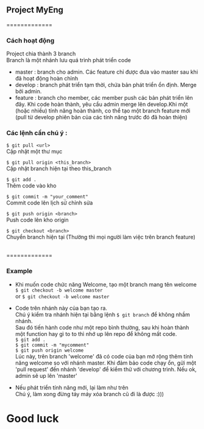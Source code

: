 ## Project MyEng
=============

### Cách hoạt động
Project chia thành 3 branch<br>
Branch là một nhánh lưu quá trình phát triển code

- master : branch cho admin. Các feature chỉ được đưa vào master sau khi đã hoạt động hoàn chỉnh
- develop : branch phát triển tạm thời, chứa bản phát triển ổn định. Merge bởi admin. 
- feature : branch cho member, các member push các bản phát triển lên đây. Khi code hoàn thành, 
yêu cầu admin merge lên develop.Khi một (hoặc nhiều) tính năng hoàn thành, co thể tạo một branch feature mới (pull từ develop phiên bản của các tính năng trước đó đã hoàn thiện)

### Các lệnh cần chú ý :

`$ git pull <url>`<br>
 Cập nhật một thư mục 

 `$ git pull origin <this_branch>`<br>
 Cập nhật branch hiện tại theo this_branch<br>

`$ git add .`<br>Thêm code vào kho

`$ git commit -m "your_comment"`
<br>Commit code lên lịch sử chỉnh sửa

`$ git push origin <branch>`
<br>Push code lên kho origin 

`$ git checkout <branch>`
<br>Chuyển branch hiện tại (Thường thì mọi người làm việc trên branch feature)

<br>
=============

### Example 
- Khi muốn code chức năng Welcome, tạo một branch mang tên welcome <br>`$ git checkout -b welcome master`<br>or `$ git checkout -b welcome master`

- Code trên nhánh này của bạn tạo ra.<br>Chú ý kiểm tra nhánh hiện tại bằng lệnh `$ git branch` để không nhầm nhánh. <br>
Sau đó tiến hành code như một repo bình thường, sau khi hoàn thành một function hay gì to to thì nhớ up lên repo để không mất code.<br>
`$ git add .`<br>
`$ git commit -m "mycomment"`<br>
`$ git push origin welcome`<br>
Lúc này, trên branch 'welcome' đã có code của bạn mở rộng thêm tính năng welcome so với nhánh master. Khi đảm bảo code chạy ổn, gửi một 'pull request' đến nhánh 'develop' để kiểm thử với chương trình. Nếu ok, admin sẽ up lên 'master'
- Nếu phát triển tính năng mới, lại làm như trên<br>Chú ý, làm xong đừng táy máy xóa branch cũ đi là được :)))




# Good luck 

